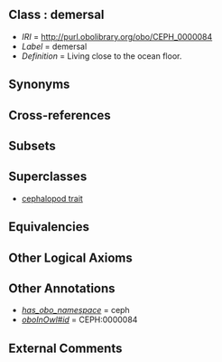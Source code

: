 
## Class : demersal

 * *IRI* = http://purl.obolibrary.org/obo/CEPH_0000084
 * *Label* = demersal
 * *Definition* = Living close to the ocean floor.

## Synonyms


## Cross-references


## Subsets


## Superclasses

 * [cephalopod trait](../../CEPH/00/CEPH_0000300.md)

## Equivalencies


## Other Logical Axioms


## Other Annotations

 * *[has_obo_namespace](../../ce/oboInOwl#hasOBONamespace.md)* = ceph
 * *[oboInOwl#id](../../id/oboInOwl#id.md)* = CEPH:0000084

## External Comments

